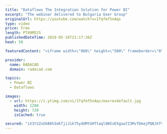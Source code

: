 ```yaml
---
title: "Dataflows The Integration Solution for Power BI"
excerpt: "The webinar delivered to Bulgaria User Group"
originalUrl: https://youtube.com/watch?v=1TqfmfSnAqs
type: video
price: Free
length: PT49M52S
publishedDateTime: 2019-05-16T21:17:36Z
heat: 50

featuredContent: "<iframe width=\"800\" height=\"500\" frameborder=\"0\" src=\"https://www.youtube.com/embed/1TqfmfSnAqs\" allow=\"accelerometer; autoplay; encrypted-media; gyroscope; picture-in-picture\" allowfullscreen></iframe>"

provider:
  name: RADACAD
  domain: radacad.com

topics:
  - Power BI
  - Dataflows

images:
  - url: https://i.ytimg.com/vi/1TqfmfSnAqs/maxresdefault.jpg
    width: 1280
    height: 720
    isCached: true

secured: "iX3tSZuUkB6hImkTjiJik75yddMtGHTtaql8WSvEXguw7Z3MvfOmajPQBJXfVCjh0vSiqWJJGyDEj4YgPQ14178uVnIyHx3Jubpayad4JXvLSxj1mrN/VaueeRhHb1KhWbqAnmYx6AA/Ccc9jARIzmaVEto9nz+PLtMgiM+45aG5ATrsAYUUprb8rM3b4juMXRAlC6QN7eRo+oPWYayhr04lfxhO1PV5bIBxivl7Dq4VR03H2VfkaFe4RWZt92fSWqzTAPeaTR8DGTUPK1KpFqDY9OYtBR6GWkwx+RhiocWvXWLuSOTfJ4ugeFoIwBxSEzgiGsX5G6jQOwN0fmUyTLsAh5gY51yvFoiLmqaeJPYOYdbf8BeAqh0lkCeMYUegIyEUEJfWzvcus5AewxinHnDDXcdzj0v4dzzb27h1EBc=;MZBdqxIhYJgCRIRhm8lEug=="
---
```


